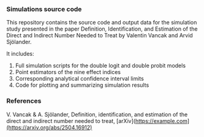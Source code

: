 ### Simulations source code
This repository contains the source code and output data for the simulation study presented in the paper Definition, Identification, and Estimation of the Direct and Indirect Number Needed to Treat by Valentin Vancak and Arvid Sjölander.

It includes:

1. Full simulation scripts for the double logit and double probit models
2. Point estimators of the nine effect indices
3. Corresponding analytical confidence interval limits
4. Code for plotting and summarizing simulation results

### References
V. Vancak & A. Sjölander, Definition, identification, and estimation of the direct and indirect number needed to treat, [arXiv](https://example.com](https://arxiv.org/abs/2504.16912)

